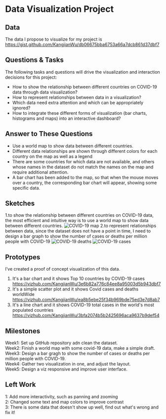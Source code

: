 # Data Visualization Project

## Data

The data I propose to visualize for my project is https://gist.github.com/KangjianWu/db06675bba6753a66a7dcb861d37dbf7


## Questions & Tasks

The following tasks and questions will drive the visualization and interaction decisions for this project:

 * How to show the relationship between different countries on COVID-19 data through data visualization?
 * How to represent relationships between data in a visualization?
 * Which data need extra attention and which can be appropriately ignored?
 * How to integrate these different forms of visualization (bar charts, histograms and maps) into an interactive dashboard?

## Answer to These Questions

 * Use a world map to show data between different countries.
 * Different data relationships are shown through different colors for each country on the map as well as a legend
 * There are some countries for which data are not available, and others whose names in the dataset do not match the names on the map and require additional attention.
 * A bar chart has been added to the map, so that when the mouse moves over a country, the corresponding bar chart will appear, showing some specific data.

## Sketches
1.to show the relationship between different countries on COVID-19 data, the most efficient and intuitive way is to use a world map to show data between different countries.
![COVID-19 map](https://github.com/KangjianWu/dataviz-project-template-proposal/assets/124107340/5d8fbab6-2cec-4bbe-a4ee-1282f2ec0816)
2.to represent relationships between data, since the dataset does not have a point in time, I need to design a bar graph to show the number of cases or deaths per million people with COVID-19
![COVID-19 deaths](https://github.com/KangjianWu/dataviz-project-template-proposal/assets/124107340/6ce32293-f59f-4b73-83f9-a1f8524a65df)
![COVID-19 cases](https://github.com/KangjianWu/dataviz-project-template-proposal/assets/124107340/89e77c78-308e-464c-acb3-ee20b7d9ae21)


## Prototypes

I’ve created a proof of concept visualization of this data. 
1. It's a bar chart and it shows Top 10 countries by COVID-19 cases                   
   https://vizhub.com/KangjianWu/3e6b82a776c84ee8a95003d5b943dbf7
2. It's a simple scatter plot and it shows Covid cases and deaths worldWide
    https://vizhub.com/KangjianWu/ea8b5ebe25f34b969bde75ed3e7d8ab7
3. It's a line chart and it shows COVID-19 total cases in the world's most populated countries
    https://vizhub.com/KangjianWu/3bfa2074b5b2425696aca9637b9def54



## Milestones
Week1: Set up GitHub repository adn clean the dataset.                                                                                                              
Week2: Finish a world map with some covid-19 data, make a simple draft.                                                         
Week3: Design a bar gragh to show the number of cases or deaths per million people with COVID-19.                             
Week4: Gather two visualization in one, and adjust the layout.                            
Week5: Design a viz responsive and improve user interface.     

## Left Work
1: Add more interactivity, such as panning and zooming                                                                                                             
2: Changed some text and map colors to improve contrast                                                         
3: There is some data that doesn't show up well, find out what's wrong and fix it!                          

